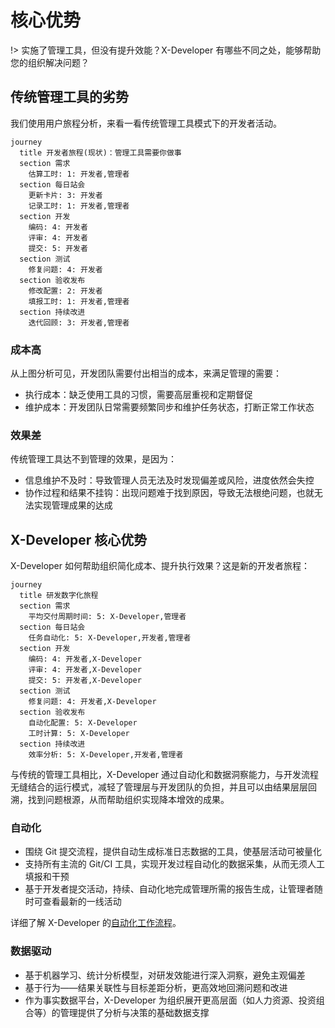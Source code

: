 # 核心优势

!> 实施了管理工具，但没有提升效能？X-Developer 有哪些不同之处，能够帮助您的组织解决问题？

## 传统管理工具的劣势

我们使用用户旅程分析，来看一看传统管理工具模式下的开发者活动。

```mermaid
journey
  title 开发者旅程(现状)：管理工具需要你做事
  section 需求
    估算工时: 1: 开发者,管理者
  section 每日站会
    更新卡片: 3: 开发者
    记录工时: 1: 开发者,管理者
  section 开发
    编码: 4: 开发者
    评审: 4: 开发者
    提交: 5: 开发者
  section 测试
    修复问题: 4: 开发者
  section 验收发布
    修改配置: 2: 开发者
    填报工时: 1: 开发者,管理者
  section 持续改进
    迭代回顾: 3: 开发者,管理者
```

### 成本高

从上图分析可见，开发团队需要付出相当的成本，来满足管理的需要：

- 执行成本：缺乏使用工具的习惯，需要高层重视和定期督促
- 维护成本：开发团队日常需要频繁同步和维护任务状态，打断正常工作状态

### 效果差

传统管理工具达不到管理的效果，是因为：

- 信息维护不及时：导致管理人员无法及时发现偏差或风险，进度依然会失控
- 协作过程和结果不挂钩：出现问题难于找到原因，导致无法根绝问题，也就无法实现管理成果的达成

## X-Developer 核心优势

X-Developer 如何帮助组织简化成本、提升执行效果？这是新的开发者旅程：

```mermaid
journey
  title 研发数字化旅程
  section 需求
    平均交付周期时间: 5: X-Developer,管理者
  section 每日站会
    任务自动化: 5: X-Developer,开发者,管理者
  section 开发
    编码: 4: 开发者,X-Developer
    评审: 4: 开发者,X-Developer
    提交: 5: 开发者,X-Developer
  section 测试
    修复问题: 4: 开发者,X-Developer
  section 验收发布
    自动化配置: 5: X-Developer
    工时计算: 5: X-Developer
  section 持续改进
    效率分析: 5: X-Developer,开发者,管理者
```

与传统的管理工具相比，X-Developer 通过自动化和数据洞察能力，与开发流程无缝结合的运行模式，减轻了管理层与开发团队的负担，并且可以由结果层层回溯，找到问题根源，从而帮助组织实现降本增效的成果。

### 自动化

- 围绕 Git 提交流程，提供自动生成标准日志数据的工具，使基层活动可被量化
- 支持所有主流的 Git/CI 工具，实现开发过程自动化的数据采集，从而无须人工填报和干预
- 基于开发者提交活动，持续、自动化地完成管理所需的报告生成，让管理者随时可查看最新的一线活动

详细了解 X-Developer 的[自动化工作流程](guide?id=工作流程)。

### 数据驱动

- 基于机器学习、统计分析模型，对研发效能进行深入洞察，避免主观偏差
- 基于行为——结果关联性与目标差距分析，更高效地回溯问题和改进
- 作为事实数据平台，X-Developer 为组织展开更高层面（如人力资源、投资组合等）的管理提供了分析与决策的基础数据支撑